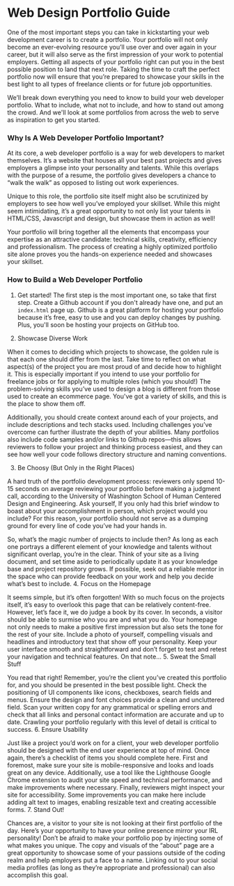 # Web Design Portfolio Guide

One of the most important steps you can take in kickstarting your web development career is to create a portfolio. Your portfolio will not only become an ever-evolving resource you’ll use over and over again in your career, but it will also serve as the first impression of your work to potential employers. Getting all aspects of your portfolio right can put you in the best possible position to land that next role. Taking the time to craft the perfect portfolio now will ensure that you’re prepared to showcase your skills in the best light to all types of freelance clients or for future job opportunities. 

We’ll break down everything you need to know to build your web developer portfolio. What to include, what not to include, and how to stand out among the crowd. And we'll look at some portfolios from across the web to serve as inspiration to get you started.

### Why Is A Web Developer Portfolio Important?

At its core, a web developer portfolio is a way for web developers to market themselves. It’s a website that houses all your best past projects and gives employers a glimpse into your personality and talents. While this overlaps with the purpose of a resume, the portfolio gives developers a chance to “walk the walk” as opposed to listing out work experiences. 

Unique to this role, the portfolio site itself might also be scrutinized by employers to see how well you’ve employed your skillset. While this might seem intimidating, it’s a great opportunity to not only list your talents in HTML/CSS, Javascript and design, but showcase them in action as well! 

Your portfolio will bring together all the elements that encompass your expertise as an attractive candidate: technical skills, creativity, efficiency and professionalism. The process of creating a highly optimized portfolio site alone proves you the hands-on experience needed and showcases your skillset. 

### How to Build a Web Developer Portfolio

1. Get started! The first step is the most important one, so take that first step. Create a Github account if you don't already have one, and put an `index.html` page up. Github is a great platform for hosting your portfolio because it’s free, easy to use and you can deploy changes by pushing. Plus, you'll soon be hosting your projects on GitHub too.

2. Showcase Diverse Work

When it comes to deciding which projects to showcase, the golden rule is that each one should differ from the last. Take time to reflect on what aspect(s) of the project you are most proud of and decide how to highlight it. This is especially important if you intend to use your portfolio for freelance jobs or for applying to multiple roles (which you should!) The problem-solving skills you’ve used to design a blog is different from those used to create an ecommerce page. You've got a variety of skills, and this is the place to show them off.

Additionally, you should create context around each of your projects, and include descriptions and tech stacks used. Including challenges you’ve overcome can further illustrate the depth of your abilities. Many portfolios also include code samples and/or links to Github repos—this allows reviewers to follow your project and thinking process easiest, and they can see how well your code follows directory structure and naming conventions.

3. Be Choosy (But Only in the Right Places)

A hard truth of the portfolio development process: reviewers only spend 10-15 seconds on average reviewing your portfolio before making a judgment call, according to the University of Washington School of Human Centered Design and Engineering. Ask yourself, If you only had this brief window to boast about your accomplishment in person, which project would you include? For this reason, your portfolio should not serve as a dumping ground for every line of code you’ve had your hands in. 

So, what’s the magic number of projects to include then? As long as each one portrays a different element of your knowledge and talents without significant overlap, you’re in the clear. Think of your site as a living document, and set time aside to periodically update it as your knowledge base and project repository grows. If possible, seek out a reliable mentor in the space who can provide feedback on your work and help you decide what’s best to include. 
4. Focus on the Homepage

It seems simple, but it’s often forgotten! With so much focus on the projects itself, it’s easy to overlook this page that can be relatively content-free. However, let’s face it, we do judge a book by its cover. In seconds, a visitor should be able to surmise who you are and what you do. Your homepage not only needs to make a positive first impression but also sets the tone for the rest of your site. Include a photo of yourself, compelling visuals and headlines and introductory text that show off your personality. Keep your user interface smooth and straightforward and don’t forget to test and retest your navigation and technical features. On that note… 
5. Sweat the Small Stuff

You read that right! Remember, you’re the client you’ve created this portfolio for, and you should be presented in the best possible light. Check the positioning of UI components like icons, checkboxes, search fields and menus. Ensure the design and font choices provide a clean and uncluttered field. Scan your written copy for any grammatical or spelling errors and check that all links and personal contact information are accurate and up to date. Crawling your portfolio regularly with this level of detail is critical to success. 
6. Ensure Usability

Just like a project you’d work on for a client, your web developer portfolio should be designed with the end user experience at top of mind. Once again, there’s a checklist of items you should complete here. First and foremost, make sure your site is mobile-responsive and looks and loads great on any device. Additionally, use a tool like the Lighthouse Google Chrome extension to audit your site speed and technical performance, and make improvements where necessary. Finally, reviewers might inspect your site for accessibility. Some improvements you can make here include adding alt text to images, enabling resizable text and creating accessible forms. 
7. Stand Out! 

Chances are, a visitor to your site is not looking at their first portfolio of the day. Here’s your opportunity to have your online presence mirror your IRL personality! Don’t be afraid to make your portfolio pop by injecting some of what makes you unique. The copy and visuals of the “about” page are a great opportunity to showcase some of your passions outside of the coding realm and help employers put a face to a name. Linking out to your social media profiles (as long as they’re appropriate and professional) can also accomplish this goal. 
